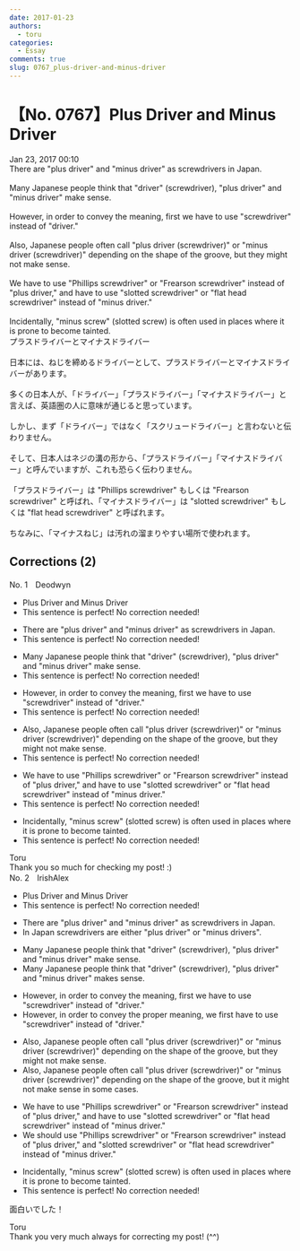 ```yaml
---
date: 2017-01-23
authors:
  - toru
categories:
  - Essay
comments: true
slug: 0767_plus-driver-and-minus-driver
---
```


# 【No. 0767】Plus Driver and Minus Driver
<div class="date">Jan 23, 2017 00:10</div>
<div id="post"><div id="body_show_ori">
There are "plus driver" and "minus driver" as screwdrivers in Japan.<br/><br/>Many Japanese people think that "driver" (screwdriver), "plus driver" and "minus driver" make sense.<br/><br/>However, in order to convey the meaning, first we have to use "screwdriver" instead of "driver."<br/><br/>Also, Japanese people often call "plus driver (screwdriver)" or "minus driver (screwdriver)" depending on the shape of the groove, but they might  not make sense.<br/><br/>We have to use "Phillips screwdriver" or "Frearson screwdriver" instead of "plus driver," and have to use "slotted screwdriver" or "flat head screwdriver" instead of "minus driver."<br/><br/>Incidentally, "minus screw" (slotted screw) is often used in places where it is prone to become tainted.
</div></div>

<!-- more -->

<div id="post_ja"><div id="body_show_mo">
プラスドライバーとマイナスドライバー<br/><br/>日本には、ねじを締めるドライバーとして、プラスドライバーとマイナスドライバーがあります。<br/><br/>多くの日本人が、「ドライバー」「プラスドライバー」「マイナスドライバー」と言えば、英語圏の人に意味が通じると思っています。<br/><br/>しかし、まず「ドライバー」ではなく「スクリュードライバー」と言わないと伝わりません。<br/><br/>そして、日本人はネジの溝の形から、「プラスドライバー」「マイナスドライバー」と呼んでいますが、これも恐らく伝わりません。<br/><br/>「プラスドライバー」は "Phillips screwdriver" もしくは "Frearson screwdriver" と呼ばれ、「マイナスドライバー」は "slotted screwdriver" もしくは "flat head screwdriver" と呼ばれます。<br/><br/>ちなみに、「マイナスねじ」は汚れの溜まりやすい場所で使われます。
</div></div>

## Corrections (2)
<div id="block"><div class="first_name"> No. 1　<span class="just_name">Deodwyn</span></div><div id="block2">
<ul class="correction_field">
<li class="incorrect">Plus Driver and Minus Driver</li>
<li class="corrected perfect">This sentence is perfect! No correction needed!</li>
</ul>
<ul class="correction_field">
<li class="incorrect">There are "plus driver" and "minus driver" as screwdrivers in Japan.</li>
<li class="corrected perfect">This sentence is perfect! No correction needed!</li>
</ul>
<ul class="correction_field">
<li class="incorrect">Many Japanese people think that "driver" (screwdriver), "plus driver" and "minus driver" make sense.</li>
<li class="corrected perfect">This sentence is perfect! No correction needed!</li>
</ul>
<ul class="correction_field">
<li class="incorrect">However, in order to convey the meaning, first we have to use "screwdriver" instead of "driver."</li>
<li class="corrected perfect">This sentence is perfect! No correction needed!</li>
</ul>
<ul class="correction_field">
<li class="incorrect">Also, Japanese people often call "plus driver (screwdriver)" or "minus driver (screwdriver)" depending on the shape of the groove, but they might  not make sense.</li>
<li class="corrected perfect">This sentence is perfect! No correction needed!</li>
</ul>
<ul class="correction_field">
<li class="incorrect">We have to use "Phillips screwdriver" or "Frearson screwdriver" instead of "plus driver," and have to use "slotted screwdriver" or "flat head screwdriver" instead of "minus driver."</li>
<li class="corrected perfect">This sentence is perfect! No correction needed!</li>
</ul>
<ul class="correction_field">
<li class="incorrect">Incidentally, "minus screw" (slotted screw) is often used in places where it is prone to become tainted.</li>
<li class="corrected perfect">This sentence is perfect! No correction needed!</li>
</ul>
</div><div class="name"><span class="just_name">Toru</span><br>
Thank you so much for checking my post! :)
</div>
</div>
<div id="block"><div class="first_name"> No. 2　<span class="just_name">IrishAlex</span></div><div id="block2">
<ul class="correction_field">
<li class="incorrect">Plus Driver and Minus Driver</li>
<li class="corrected perfect">This sentence is perfect! No correction needed!</li>
</ul>
<ul class="correction_field">
<li class="incorrect">There are "plus driver" and "minus driver" as screwdrivers in Japan.</li>
<li class="corrected correct">
<span class="f_blue">In Japan </span><span class="f_blue">screwdrivers </span>are <span class="f_blue">either </span>"plus driver" <span class="f_blue">or</span> "minus drivers".
</li>
</ul>
<ul class="correction_field">
<li class="incorrect">Many Japanese people think that "driver" (screwdriver), "plus driver" and "minus driver" make sense.</li>
<li class="corrected correct">
Many Japanese people think that "driver" (screwdriver), "plus driver" and "minus driver" make<span class="f_blue">s</span> sense.
</li>
</ul>
<ul class="correction_field">
<li class="incorrect">However, in order to convey the meaning, first we have to use "screwdriver" instead of "driver."</li>
<li class="corrected correct">
However, in order to convey the <span class="f_blue">proper </span>meaning, we <span class="f_blue">first </span>have to use "screwdriver" instead of "driver."
</li>
</ul>
<ul class="correction_field">
<li class="incorrect">Also, Japanese people often call "plus driver (screwdriver)" or "minus driver (screwdriver)" depending on the shape of the groove, but they might  not make sense.</li>
<li class="corrected correct">
Also, Japanese people often call "plus driver (screwdriver)" or "minus driver (screwdriver)" depending on the shape of the groove, but <span class="f_blue">it </span>might not make sense <span class="f_blue">in some cases</span>.
</li>
</ul>
<ul class="correction_field">
<li class="incorrect">We have to use "Phillips screwdriver" or "Frearson screwdriver" instead of "plus driver," and have to use "slotted screwdriver" or "flat head screwdriver" instead of "minus driver."</li>
<li class="corrected correct">
We <span class="f_blue">should </span>use "Phillips screwdriver" or "Frearson screwdriver" instead of "plus driver," and "slotted screwdriver" or "flat head screwdriver" instead of "minus driver."
</li>
</ul>
<ul class="correction_field">
<li class="incorrect">Incidentally, "minus screw" (slotted screw) is often used in places where it is prone to become tainted.</li>
<li class="corrected perfect">This sentence is perfect! No correction needed!</li>
</ul>
<p class="comment_small">
 面白いでした！
</p>

</div><div class="name"><span class="just_name">Toru</span><br>
Thank you very much always for correcting my post! (^^)
</div>
</div>
